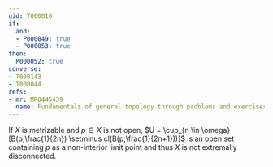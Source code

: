 ```yaml
---
uid: T000010
if:
  and:
  - P000049: true
  - P000053: true
then:
  P000052: true
converse:
- T000143
- T000044
refs:
- mr: MR0445439
  name: Fundamentals of general topology through problems and exercises
---
```


If $X$ is metrizable and $p \in X$ is not open, $U = \cup_{n \in \omega} [B(p,\frac{1}{2n}) \setminus cl(B(p,\frac{1}{2n+1}))]$ is an open set containing $p$ as a non-interior limit point and thus $X$ is not extremally disconnected.
